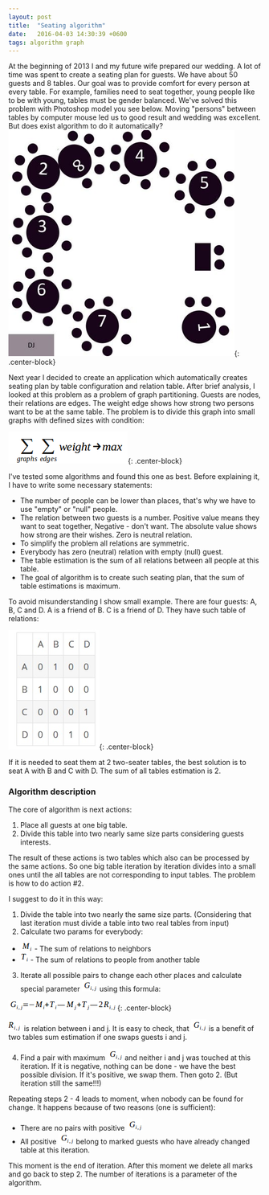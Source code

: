 ```yaml
---
layout: post
title:  "Seating algorithm"
date:   2016-04-03 14:30:39 +0600
tags: algorithm graph 
---
```


At the beginning of 2013 I and my future wife prepared our wedding. A lot of time was spent to create a seating plan 
for guests. We have about 50 guests and 8 tables. Our goal was to provide comfort for every person at every table.
 For example, families need to seat together, young people like to be with young, tables must be gender balanced. 
 We've solved this problem with Photoshop model you see below. Moving "persons" between tables by computer mouse led us
 to good result and wedding was excellent. But does exist algorithm to do it automatically?
![Seating plan](/images/wedding/plan.jpg){: .center-block}

Next year I decided to create an application which automatically creates seating plan by table configuration and 
relation table. After brief analysis, I looked at this problem as a problem of graph partitioning. Guests are nodes,
their relations are edges. The weight edge shows how strong two persons want to be at the same table. The problem
is to divide this graph into small graphs with defined sizes with condition: 
   
![Seating plan](/images/wedding/max.png){: .center-block}

I've tested some algorithms and found this one as best. 
Before explaining it, I have to write some necessary statements:  
   
* The number of people can be lower than places, that's why we have to use "empty" or "null" people.
* The relation between two guests is a number. Positive value means they want to seat together, Negative - don't want. 
 The absolute value shows how strong are their wishes. Zero is neutral relation. 
* To simplify the problem all relations are symmetric.
* Everybody has zero (neutral) relation with empty (null) guest.
* The table estimation is the sum of all relations between all people at this table.
* The goal of algorithm is to create such seating plan, that the sum of table estimations is maximum.

To avoid misunderstanding I show small example. There are four guests: A, B, C and D. A is a friend of B. C is a 
 friend of D. They have such table of relations:

![Relations table](/images/wedding/relations.jpg){: .center-block}

If it is needed to seat them at 2 two-seater tables, the best solution is to seat A with B and C with D.
 The sum of all tables estimation is 2.
 
### Algorithm description

The core of algorithm is next actions:

1. Place all guests at one big table.
2. Divide this table into two nearly same size parts considering guests interests.

The result of these actions is two tables which also can be processed by the same actions. So one big table 
iteration by iteration divides into a small ones until the all tables are not corresponding to input tables.
The problem is how to do action #2.

I suggest to do it in this way:

1. Divide the table into two nearly the same size parts. (Considering that last iteration must divide a table
 into two real tables from input)
2. Calculate two params for everybody:
 * ![Mi](/images/wedding/mi.png) - The sum of relations to neighbors
 * ![Ti](/images/wedding/ti.png) - The sum of relations to people from another table
3. Iterate all possible pairs to change each other places and calculate special parameter ![Gij](/images/wedding/gij.png)
  using this formula:
  
![Gij = -Mi + Ti — Mj + Tj — 2 Rij](/images/wedding/gformula.png){: .center-block}

![Rij](/images/wedding/rij.png) is relation between i and j. It is easy to check, that ![Gij](/images/wedding/gij.png) 
is a benefit of two tables sum estimation if one swaps guests i and j.
  
4. Find a pair with maximum ![Gij](/images/wedding/gij.png) and neither i and j was touched at this iteration. If it 
is negative, nothing can be done - we have the best possible division. If it's positive, we swap them. Then goto 2. 
(But iteration still the same!!!)

Repeating steps 2 - 4 leads to moment, when nobody can be found for change. It happens because of two reasons
 (one is sufficient):

* There are no pairs with positive ![Gij](/images/wedding/gij.png) 
* All positive ![Gij](/images/wedding/gij.png) belong to marked guests who have already changed table at this iteration.

This moment is the end of iteration. After this moment we delete all marks and go back to step 2. The number of iterations
is a parameter of the algorithm.


 
 